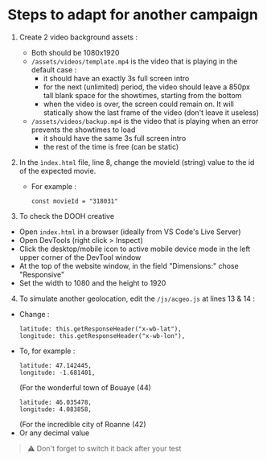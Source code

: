 # Steps to adapt for another campaign

1. Create 2 video background assets :

   - Both should be 1080x1920
   - `/assets/videos/template.mp4` is the video that is playing in the default case :
     - it should have an exactly 3s full screen intro
     - for the next (unlimited) period, the video should leave a 850px tall blank space for the showtimes, starting from the bottom
     - when the video is over, the screen could remain on. It will statically show the last frame of the video (don't leave it useless)
   - `/assets/videos/backup.mp4` is the video that is playing when an error prevents the showtimes to load
     - it should have the same 3s full screen intro
     - the rest of the time is free (can be static)

2. In the `ìndex.html` file, line 8, change the movieId (string) value to the id of the expected movie.

   - For example :
     ```
     const movieId = "318031"
     ```

3. To check the DOOH creative

- Open `index.html` in a browser (ideally from VS Code's Live Server)
- Open DevTools (right click > Inspect)
- Click the desktop/mobile icon to active mobile device mode in the left upper corner of the DevTool window
- At the top of the website window, in the field "Dimensions:" chose "Responsive"
- Set the width to 1080 and the height to 1920

4. To simulate another geolocation, edit the `/js/acgeo.js` at lines 13 & 14 :

- Change :
  ```
  latitude: this.getResponseHeader("x-wb-lat"),
  longitude: this.getResponseHeader("x-wb-lon"),
  ```
- To, for example :
  ```
  latitude: 47.142445,
  longitude: -1.681401,
  ```
  (For the wonderful town of Bouaye (44)
  ```
  latitude: 46.035478,
  longitude: 4.083858,
  ```
  (For the incredible city of Roanne (42)
- Or any decimal value

> ⚠️ Don't forget to switch it back after your test
